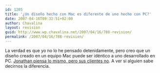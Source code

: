 ```yaml
---
id: 1205
title: '¿Un diseño hecho con Mac es diferente de uno hecho con PC?'
date: 2007-04-16T09:32:51+02:00
author: Chavalina
layout: revision
guid: http://www.wp.chavalina.net/2007/04/16/788-revision/
permalink: /2007/04/16/788-revision/
---
```

La verdad es que yo no lo he pensado detenidamente, pero creo que un diseño creado en un equipo Mac puede ser idéntico a uno desarrollado en PC. <a href="http://www.lewenhaupt.com.ar/articulos/de-como-un-diseno-en-mac-es-identico-a-uno-en-pc" target="_blank">Jonathan piensa lo mismo, pero sus clientes no</a>. A ver si alguien sabe decirnos la diferencia.